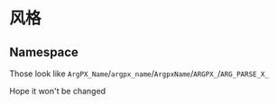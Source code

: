 # 风格

## Namespace

Those look like `ArgPX_Name`/`argpx_name`/`ArgpxName`/`ARGPX_`/`ARG_PARSE_X_`

Hope it won't be changed
